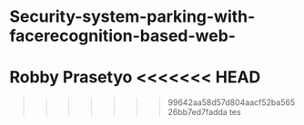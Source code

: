 # Security-system-parking-with-facerecognition-based-web-
Robby Prasetyo
<<<<<<< HEAD
=======

>>>>>>> 99642aa58d57d804aacf52ba56526bb7ed7fadda
tes